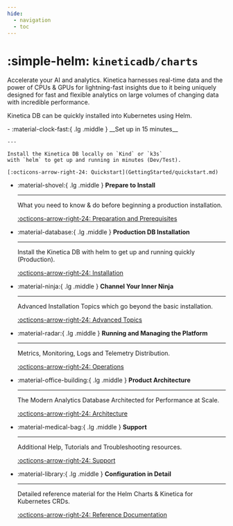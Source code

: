 ```yaml
---
hide:
  - navigation  
  - toc
---
```

# :simple-helm: `kineticadb/charts` 

Accelerate your AI and analytics. Kinetica harnesses real-time data and the power of CPUs &  GPUs for 
lightning-fast insights due to it being uniquely designed for fast and flexible analytics on large volumes 
of changing data with incredible performance.

Kinetica DB can be quickly installed into Kubernetes using Helm.

<div class="grid cards" markdown>
-   :material-clock-fast:{ .lg .middle } __Set up in 15 minutes__

    ---

    Install the Kinetica DB locally on `Kind` or `k3s`
    with `helm` to get up and running in minutes (Dev/Test).

    [:octicons-arrow-right-24: Quickstart](GettingStarted/quickstart.md)

-   :material-shovel:{ .lg .middle } __Prepare to Install__

    ---

    What you need to know & do before beginning a production installation.

    [:octicons-arrow-right-24: Preparation and Prerequisites](GettingStarted/preparation_and_prerequisites.md)

-   :material-database:{ .lg .middle } __Production DB Installation__

    ---

    Install the Kinetica DB with helm to get up and running quickly
    (Production).

    [:octicons-arrow-right-24: Installation](GettingStarted/installation.md)

-   :material-ninja:{ .lg .middle } __Channel Your Inner Ninja__

    ---

    Advanced Installation Topics which go beyond the basic installation.

    [:octicons-arrow-right-24: Advanced Topics](Advanced/index.md)

-   :material-radar:{ .lg .middle } __Running and Managing the Platform__

    ---

    Metrics, Monitoring, Logs and Telemetry Distribution.

    [:octicons-arrow-right-24: Operations](Operations/index.md)

-   :material-office-building:{ .lg .middle } __Product Architecture__

    ---

    The Modern Analytics Database Architected for Performance at Scale.

    [:octicons-arrow-right-24: Architecture](Architecture/index.md)

-   :material-medical-bag:{ .lg .middle } __Support__

    ---

    Additional Help, Tutorials and Troubleshooting resources.

    [:octicons-arrow-right-24: Support](Support/index.md)

-  :material-library:{ .lg .middle } __Configuration in Detail__

    ---

    Detailed reference material for the Helm Charts & Kinetica for Kubernetes CRDs.

    [:octicons-arrow-right-24: Reference Documentation](Reference/index.md "Reference material for the Helm Charts & Kubernetes CRDs")
</div>
